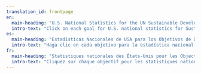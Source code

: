 ```yaml
---
translation_id: frontpage
en:
  main-heading: "U.S. National Statistics for the UN Sustainable Development Goals"
  intro-text: "Click on each goal for U.S. national statistics for Sustainable Development Goal global indicators."
es:
  main-heading: "Estadisticas Nacionales de USA para los Objetivos de Desarrollo Sostenible de la ONU"
  intro-text: "Haga clic en cada objetivo para la estadística nacional de los Estados Unidos para indicadores globales objetivo de desarrollo sostenible."
fr:
  main-heading: "Statistiques nationales des États-Unis pour les Objectifs de développement durable de l'ONU"
  intro-text: "Cliquez sur chaque objectif pour les statistiques nationales des États-Unis pour les indicateurs mondiaux des Objectifs de développement durable."
---
```

